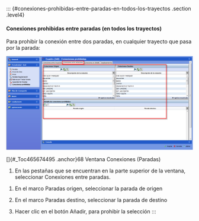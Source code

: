 ::: {#conexiones-prohibidas-entre-paradas-en-todos-los-trayectos .section .level4}
#### Conexiones prohibidas entre paradas (en todos los trayectos)

Para prohibir la conexión entre dos paradas, en cualquier trayecto que
pasa por la parada:

![](../media/file101.png)

[]{#_Toc465674495 .anchor}68 Ventana Conexiones (Paradas)

1.  En las pestañas que se encuentran en la parte superior de la
    ventana, seleccionar Conexiones entre paradas.

<!-- -->

1.  En el marco Paradas origen, seleccionar la parada de origen

2.  En el marco Paradas destino, seleccionar la parada de destino

3.  Hacer clic en el botón Añadir, para prohibir la selección
:::
